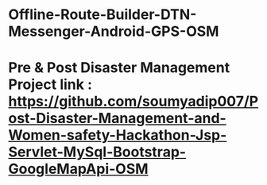 # Offline-Route-Builder-DTN-Messenger-Android-GPS-OSM

# Pre & Post Disaster Management Project link : https://github.com/soumyadip007/Post-Disaster-Management-and-Women-safety-Hackathon-Jsp-Servlet-MySql-Bootstrap-GoogleMapApi-OSM
